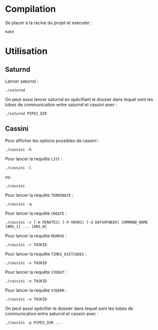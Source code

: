 # Compilation
Se placer à la racine du projet et exécuter :
```
make
```


# Utilisation
## Saturnd
Lancer saturnd : 
```
./saturnd
```
On peut aussi lancer saturnd en spécifiant le dossier dans lequel sont les tubes de communication entre saturnd et cassini avec :
```
./saturnd PIPES_DIR
```
## Cassini
Pour afficher les options possibles de cassini :
```
./cassini -h
```
Pour lancer la requête `LIST` :
```
./cassini -l
```
ou
```
./cassini
```
Pour lancer la requête `TERMINATE` :
```
./cassini -q
```
Pour lancer la requête `CREATE` :
```
./cassini -c [-m MINUTES] [-H HOURS] [-d DAYSOFWEEK] COMMAND_NAME [ARG_1] ... [ARG_N]
```
Pour lancer la requête `REMOVE` :
```
./cassini -r TASKID
```
Pour lancer la requête `TIMES_EXITCODES` :
```
./cassini -x TASKID
```
Pour lancer la requête `STDOUT` :
```
./cassini -o TASKID
```
Pour lancer la requête `STDERR` :
```
./cassini -e TASKID
```
On peut aussi spécifier le dossier dans lequel sont les tubes de communication entre saturnd et cassini avec :
```
./cassini -p PIPES_DIR ...
```